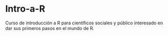 # Intro-a-R
Curso de introducción a R para científicos sociales y público interesado en dar sus primeros pasos en el mundo de R.
